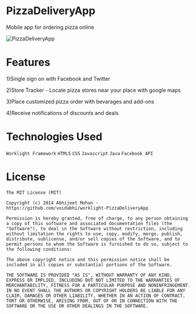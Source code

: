 PizzaDeliveryApp
==========================
Mobile app for ordering pizza online

![PizzaDeliveryApp](https://raw.githubusercontent.com/voidabhi/worklight-PizzaDeliveryApp/screenshot/screenshot.png)

Features
==========================

1)Single sign on with Facebook and Twitter 

2)Store Tracker - Locate pizza stores near your place with google maps

3)Place customized pizza order with bevarages and add-ons

4)Receive notifications of discounts and deals


Technologies Used
==========================

`Worklight Framework`
`HTML5`
`CSS`
`Javascript`
`Java`
`Facebook API`


License
==========================

```
The MIT License (MIT)

Copyright (c) 2014 Abhijeet Mohan - https://github.com/voidabhi/worklight-PizzaDeliveryApp

Permission is hereby granted, free of charge, to any person obtaining a copy of this software and associated documentation files (the "Software"), to deal in the Software without restriction, including without limitation the rights to use, copy, modify, merge, publish, distribute, sublicense, and/or sell copies of the Software, and to permit persons to whom the Software is furnished to do so, subject to the following conditions:

The above copyright notice and this permission notice shall be included in all copies or substantial portions of the Software.

THE SOFTWARE IS PROVIDED "AS IS", WITHOUT WARRANTY OF ANY KIND, EXPRESS OR IMPLIED, INCLUDING BUT NOT LIMITED TO THE WARRANTIES OF MERCHANTABILITY, FITNESS FOR A PARTICULAR PURPOSE AND NONINFRINGEMENT. IN NO EVENT SHALL THE AUTHORS OR COPYRIGHT HOLDERS BE LIABLE FOR ANY CLAIM, DAMAGES OR OTHER LIABILITY, WHETHER IN AN ACTION OF CONTRACT, TORT OR OTHERWISE, ARISING FROM, OUT OF OR IN CONNECTION WITH THE SOFTWARE OR THE USE OR OTHER DEALINGS IN THE SOFTWARE.
```
